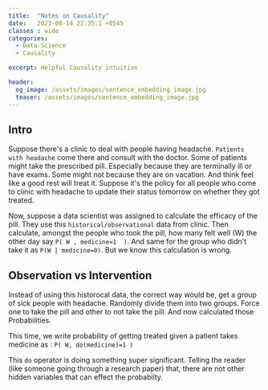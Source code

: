 ```yaml
---
title:  "Notes on Causality"
date:   2023-08-14 22:35:1 +0545
classes : wide
categories:
  - Data-Science
  - Causality

excerpt: Helpful Causality intuition 

header:
  og_image: /assets/images/sentence_embedding_image.jpg
  teaser: /assets/images/sentence_embedding_image.jpg
---
```


## Intro

Suppose there's a clinic to deal with people having headache. `Patients with headache` come there and consult with the doctor. Some of patients might take the prescribed pill. Especially because they are terminally ill or have exams. Some might not because they are on vacation. And think feel like a good rest will treat it. Suppose it's the policy for all people who come to clinic with headache to update their status tomorrow on whether they got treated. 

Now, suppose a data scientist was assigned to calculate the efficacy of the pill. They use this `historical/observational` data from clinic. Then calculate, amongst the people who took the pill, how many felt well (W) the other day say `P( W , medicine=1  )`. And same for the group who didn't take it as `P(W | medicine=0)`. But we know this calculation is wrong.


## Observation vs Intervention 
Instead of using this historocal data, the correct way would be, get a group of sick people with headache. Randomly divide them into two groups. Force one to take the pill and other to not take the pill. And now calculated those Probabilities.

This time, we write probability of getting treated given a patient takes medicine as : `P( W, do(medicine)=1 )`

This `do` operator is doing something super significant. Telling the reader (like someone going through a research paper) that, there are not other hidden variables that can effect the probabilty.  